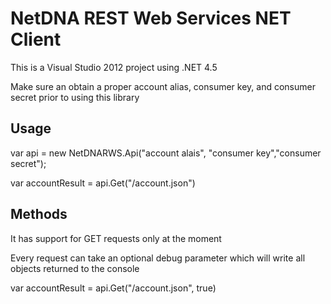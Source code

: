 # NetDNA REST Web Services NET Client

This is a Visual Studio 2012 project using .NET 4.5 

Make sure an obtain a proper account alias, consumer key, and consumer secret prior to using this library

## Usage

var api = new NetDNARWS.Api("account alais", "consumer key","consumer secret");

var accountResult = api.Get("/account.json")

## Methods
It has support for GET requests only at the moment

Every request can take an optional debug parameter which will write all objects returned to the console

var accountResult = api.Get("/account.json", true)